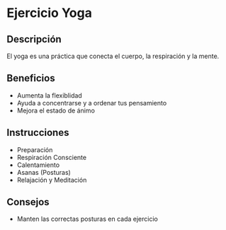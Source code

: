 # Ejercicio Yoga

## Descripción 
El yoga es una práctica que conecta el cuerpo, la respiración y la mente.

## Beneficios
- Aumenta la flexiblidad
- Ayuda a concentrarse y a ordenar tus pensamiento
- Mejora el estado de ánimo

## Instrucciones
- Preparación
- Respiración Consciente 
- Calentamiento
- Asanas (Posturas) 
- Relajación y Meditación

## Consejos
- Manten las correctas posturas en cada ejercicio


